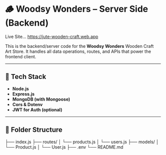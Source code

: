 # 🪵 Woodsy Wonders – Server Side (Backend)
Live Site... https://jute-wooden-craft.web.app

This is the backend/server code for the **Woodsy Wonders** Wooden Craft Art Store. It handles all data operations, routes, and APIs that power the frontend client.

---

## 🚀 Tech Stack

- **Node.js**
- **Express.js**
- **MongoDB (with Mongoose)**
- **Cors & Dotenv**
- **JWT for Auth (optional)**

---

## 📁 Folder Structure
├── index.js
├── routes/
│ └── products.js
│ └── users.js
├── models/
│ └── Product.js
│ └── User.js
├── .env
└── README.md
